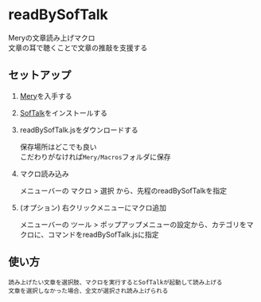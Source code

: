 # readBySofTalk

Meryの文章読み上げマクロ  
文章の耳で聴くことで文章の推敲を支援する

## セットアップ

1. [Mery](https://www.haijin-boys.com/wiki/%E3%83%A1%E3%82%A4%E3%83%B3%E3%83%9A%E3%83%BC%E3%82%B8)を入手する

2. [SofTalk](https://w.atwiki.jp/softalk/pages/15.html)をインストールする

3. readBySofTalk.jsをダウンロードする

    保存場所はどこでも良い  
    こだわりがなければ`Mery/Macros`フォルダに保存

4. マクロ読み込み

    メニューバーの マクロ > 選択 から、先程のreadBySofTalkを指定

5. (オプション) 右クリックメニューにマクロ追加

    メニューバーの ツール > ポップアップメニューの設定から、カテゴリをマクロに、コマンドをreadBySofTalk.jsに指定

## 使い方

    読み上げたい文章を選択肢、マクロを実行するとSofTalkが起動して読み上げる  
    文章を選択しなかった場合、全文が選択され読み上げられる

